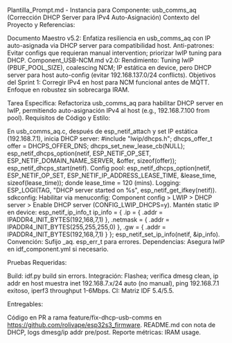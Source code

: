 Plantilla_Prompt.md - Instancia para Componente: usb_comms_aq (Corrección DHCP Server para IPv4 Auto-Asignación)
Contexto del Proyecto y Referencias:

Documento Maestro v5.2: Enfatiza resiliencia en usb_comms_aq con IP auto-asignada via DHCP server para compatibilidad host. Anti-patrones: Evitar configs que requieran manual intervention; priorizar lwIP tuning para DHCP.
Component_USB-NCM.md v2.0: Rendimiento: Tuning lwIP (PBUF_POOL_SIZE), coalescing NCM; IP estática en device, pero DHCP server para host auto-config (evitar 192.168.137.0/24 conflicts).
Objetivos del Sprint 1: Corregir IPv4 en host para NCM funcional antes de MQTT. Enfoque en robustez sin sobrecarga IRAM.

Tarea Específica: Refactoriza usb_comms_aq para habilitar DHCP server en lwIP, permitiendo auto-asignación IPv4 al host (e.g., 192.168.7.100 from pool).
Requisitos de Código y Estilo:

En usb_comms_aq.c, después de esp_netif_attach y set IP estática (192.168.7.1), inicia DHCP server: #include "lwip/dhcps.h"; dhcps_offer_t offer = DHCPS_OFFER_DNS; dhcps_set_new_lease_cb(NULL); esp_netif_dhcps_option(netif, ESP_NETIF_OP_SET, ESP_NETIF_DOMAIN_NAME_SERVER, &offer, sizeof(offer)); esp_netif_dhcps_start(netif).
Config pool: esp_netif_dhcps_option(netif, ESP_NETIF_OP_SET, ESP_NETIF_IP_ADDRESS_LEASE_TIME, &lease_time, sizeof(lease_time)); donde lease_time = 120 (mins).
Logging: ESP_LOGI(TAG, "DHCP server started on %s", esp_netif_get_ifkey(netif)).
sdkconfig: Habilitar via menuconfig: Component config > LWIP > DHCP server > Enable DHCP server (CONFIG_LWIP_DHCPS=y).
Mantén static IP en device: esp_netif_ip_info_t ip_info = { .ip = { .addr = IPADDR4_INIT_BYTES(192,168,7,1) }, .netmask = { .addr = IPADDR4_INIT_BYTES(255,255,255,0) }, .gw = { .addr = IPADDR4_INIT_BYTES(192,168,7,1) } }; esp_netif_set_ip_info(netif, &ip_info).
Convención: Sufijo _aq. esp_err_t para errores.
Dependencias: Asegura lwIP en idf_component.yml si necesario.

Pruebas Requeridas:

Build: idf.py build sin errors.
Integración: Flashea; verifica dmesg clean, ip addr en host muestra inet 192.168.7.x/24 auto (no manual), ping 192.168.7.1 exitoso, iperf3 throughput 1-6Mbps.
CI: Matriz IDF 5.4/5.5.

Entregables:

Código en PR a rama feature/fix-dhcp-usb-comms en https://github.com/rolivape/esp32s3_firmware.
README.md con nota de DHCP, logs dmesg/ip addr pre/post.
Reporte métricas: IRAM usage.